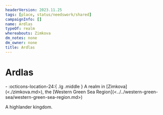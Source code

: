 ```yaml
---
headerVersion: 2023.11.25
tags: [place, status/needswork/shared]
campaignInfo: []
name: Ardlas
typeOf: realm
whereabouts: Zimkova
dm_notes: none
dm_owner: none
title: Ardlas
---
```

# Ardlas
<div class="grid cards ext-narrow-margin ext-one-column" markdown>
-    :octicons-location-24:{ .lg .middle } A realm in [Zimkova](<./zimkova.md>), the [Western Green Sea Region](<../../western-green-sea/western-green-sea-region.md>)  
</div>


A highlander kingdom.





